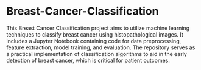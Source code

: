 # Breast-Cancer-Classification

This Breast Cancer Classification project aims to utilize machine learning techniques to classify breast cancer using histopathological images. It includes a Jupyter Notebook containing code for data preprocessing, feature extraction, model training, and evaluation. The repository serves as a practical implementation of classification algorithms to aid in the early detection of breast cancer, which is critical for patient outcomes.
